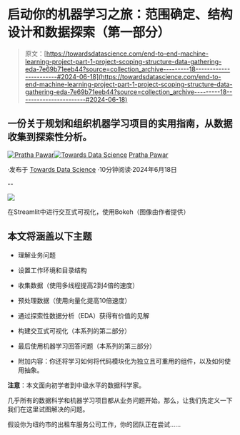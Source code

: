# 启动你的机器学习之旅：范围确定、结构设计和数据探索（第一部分）

> 原文：[https://towardsdatascience.com/end-to-end-machine-learning-project-part-1-project-scoping-structure-data-gathering-eda-7e69b71eeb44?source=collection_archive---------18-----------------------#2024-06-18](https://towardsdatascience.com/end-to-end-machine-learning-project-part-1-project-scoping-structure-data-gathering-eda-7e69b71eeb44?source=collection_archive---------18-----------------------#2024-06-18)

## 一份关于规划和组织机器学习项目的实用指南，从数据收集到探索性分析。

[](https://medium.com/@Pratha_P?source=post_page---byline--7e69b71eeb44--------------------------------)[![Pratha Pawar](../Images/a0fcfa5742b473273e089863d7c68a0e.png)](https://medium.com/@Pratha_P?source=post_page---byline--7e69b71eeb44--------------------------------)[](https://towardsdatascience.com/?source=post_page---byline--7e69b71eeb44--------------------------------)[![Towards Data Science](../Images/a6ff2676ffcc0c7aad8aaf1d79379785.png)](https://towardsdatascience.com/?source=post_page---byline--7e69b71eeb44--------------------------------) [Pratha Pawar](https://medium.com/@Pratha_P?source=post_page---byline--7e69b71eeb44--------------------------------)

·发布于 [Towards Data Science](https://towardsdatascience.com/?source=post_page---byline--7e69b71eeb44--------------------------------) ·10分钟阅读·2024年6月18日

--

![](../Images/b3d54d45ea93df193b545449210f9448.png)

在Streamlit中进行交互式可视化，使用Bokeh（图像由作者提供）

## **本文将涵盖以下主题**

+   理解业务问题

+   设置工作环境和目录结构

+   收集数据（使用多线程提高2到4倍的速度）

+   预处理数据（使用向量化提高10倍速度）

+   通过探索性数据分析（EDA）获得有价值的见解

+   构建交互式可视化（本系列的第二部分）

+   最后使用机器学习回答问题（本系列的第三部分）

+   附加内容：你还将学习如何将代码模块化为独立且可重用的组件，以及如何使用抽象。

**注意**：本文面向初学者到中级水平的数据科学家。

几乎所有的数据科学和机器学习项目都从业务问题开始。那么，让我们先定义一下我们在这里试图解决的问题。

假设你为纽约市的出租车服务公司工作，你的团队正在尝试……
